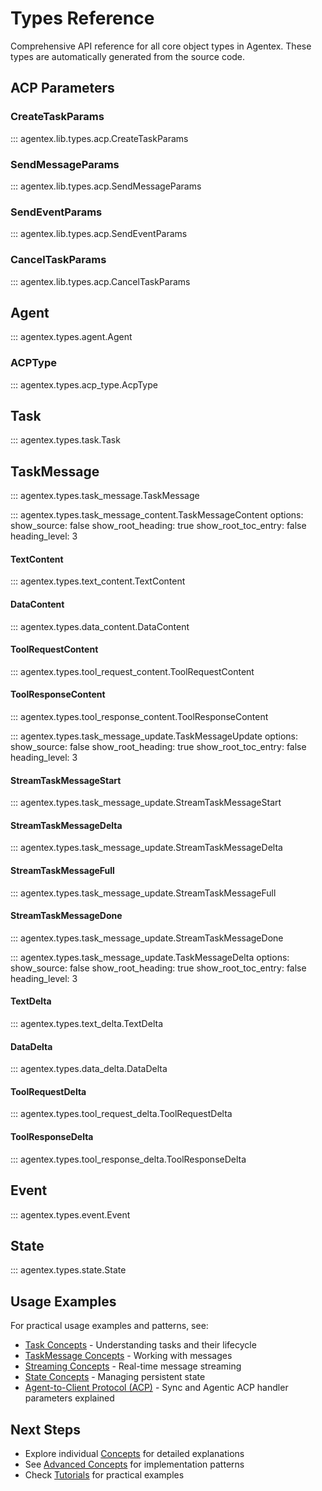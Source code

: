 # Types Reference

Comprehensive API reference for all core object types in Agentex. These types are automatically generated from the source code.

## ACP Parameters

### CreateTaskParams

::: agentex.lib.types.acp.CreateTaskParams

### SendMessageParams

::: agentex.lib.types.acp.SendMessageParams

### SendEventParams

::: agentex.lib.types.acp.SendEventParams

### CancelTaskParams

::: agentex.lib.types.acp.CancelTaskParams

## Agent

::: agentex.types.agent.Agent


### ACPType

::: agentex.types.acp_type.AcpType


## Task

::: agentex.types.task.Task


## TaskMessage

::: agentex.types.task_message.TaskMessage

::: agentex.types.task_message_content.TaskMessageContent
    options:
      show_source: false
      show_root_heading: true
      show_root_toc_entry: false
      heading_level: 3

#### TextContent

::: agentex.types.text_content.TextContent

#### DataContent

::: agentex.types.data_content.DataContent

#### ToolRequestContent

::: agentex.types.tool_request_content.ToolRequestContent  

#### ToolResponseContent

::: agentex.types.tool_response_content.ToolResponseContent


::: agentex.types.task_message_update.TaskMessageUpdate
    options:
      show_source: false
      show_root_heading: true
      show_root_toc_entry: false
      heading_level: 3


#### StreamTaskMessageStart

::: agentex.types.task_message_update.StreamTaskMessageStart

#### StreamTaskMessageDelta

::: agentex.types.task_message_update.StreamTaskMessageDelta

#### StreamTaskMessageFull

::: agentex.types.task_message_update.StreamTaskMessageFull

#### StreamTaskMessageDone

::: agentex.types.task_message_update.StreamTaskMessageDone

::: agentex.types.task_message_update.TaskMessageDelta
    options:
        show_source: false
        show_root_heading: true
        show_root_toc_entry: false
        heading_level: 3


#### TextDelta

::: agentex.types.text_delta.TextDelta

#### DataDelta

::: agentex.types.data_delta.DataDelta

#### ToolRequestDelta

::: agentex.types.tool_request_delta.ToolRequestDelta

#### ToolResponseDelta

::: agentex.types.tool_response_delta.ToolResponseDelta

## Event

::: agentex.types.event.Event

## State

::: agentex.types.state.State


## Usage Examples

For practical usage examples and patterns, see:

- [Task Concepts](../concepts/task.md) - Understanding tasks and their lifecycle
- [TaskMessage Concepts](../concepts/task_message.md) - Working with messages
- [Streaming Concepts](../concepts/streaming.md) - Real-time message streaming
- [State Concepts](../concepts/state.md) - Managing persistent state
- [Agent-to-Client Protocol (ACP)](../acp/overview.md) - Sync and Agentic ACP handler parameters explained

## Next Steps

- Explore individual [Concepts](../concepts/task.md) for detailed explanations
- See [Advanced Concepts](../concepts/callouts/overview.md) for implementation patterns
- Check [Tutorials](../tutorials.md) for practical examples 